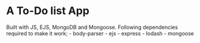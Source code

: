 # A To-Do list App

Built with JS, EJS, MongoDB and Mongoose. Following dependencies required to make it work;
    - body-parser
    - ejs
    - express
    - lodash
    - mongoose
